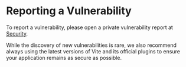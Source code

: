 # Reporting a Vulnerability

To report a vulnerability, please open a private vulnerability report at [Security](https://github.com/jilarganti/arvis/security).

While the discovery of new vulnerabilities is rare, we also recommend always using the latest versions of Vite and its official plugins to ensure your application remains as secure as possible.
